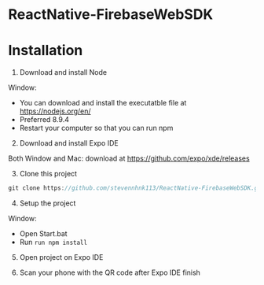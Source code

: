 # ReactNative-FirebaseWebSDK

# Installation
1. Download and install Node

Window: 

- You can download and install the executatble file at https://nodejs.org/en/
- Preferred 8.9.4
- Restart your computer so that you can run npm

2. Download and install Expo IDE

Both Window and Mac: download at https://github.com/expo/xde/releases

3. Clone this project
```js
git clone https://github.com/stevennhnk113/ReactNative-FirebaseWebSDK.git
```

4. Setup the project

Window:

- Open Start.bat
- Run `run npm install`

5. Open project on Expo IDE

6. Scan your phone with the QR code after Expo IDE finish
